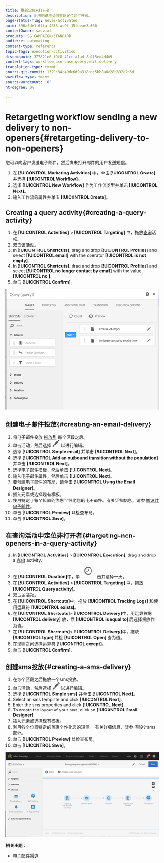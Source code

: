 ```yaml
---
title: 重新定位未打开者
description: 此用例说明如何重新定位非打开者。
page-status-flag: never-activated
uuid: 396a3de1-6ffa-4385-ac9f-15fdeae5a366
contentOwner: sauviat
products: SG_CAMPAIGN/STANDARD
audience: automating
content-type: reference
topic-tags: execution-activities
discoiquuid: 377821e6-69f8-41cc-a1ad-8a2f5ed4d409
context-tags: workflow,use-case,query,wait,delivery
translation-type: tm+mt
source-git-commit: 1321c84c49de6d9a318bbc5bb8a0e28b332d2b5d
workflow-type: tm+mt
source-wordcount: '0'
ht-degree: 0%

---
```



# Retargeting workflow sending a new delivery to non-openers{#retargeting-delivery-to-non-openers}

您可以向客户发送电子邮件，然后向未打开邮件的用户发送短信。

1. 在 **[!UICONTROL Marketing Activities]** 中，单击 **[!UICONTROL Create]** 并选择 **[!UICONTROL Workflow]**。
1. 选择 **[!UICONTROL New Workflow]** 作为工作流类型并单击 **[!UICONTROL Next]**。
1. 输入工作流的属性并单击 **[!UICONTROL Create]**。

## Creating a query activity{#creating-a-query-activity}

1. 在 **[!UICONTROL Activities]** > **[!UICONTROL Targeting]** 中，拖放[查询](../../automating/using/query.md)活动。
1. 双击该活动。
1. In **[!UICONTROL Shortcuts]**, drag and drop **[!UICONTROL Profiles]** and select **[!UICONTROL email]** with the operator **[!UICONTROL is not empty]**.
1. In **[!UICONTROL Shortcuts]**, drag and drop **[!UICONTROL Profiles]** and select **[!UICONTROL no longer contact by email]** with the value **[!UICONTROL no ]**.
1. 单击 **[!UICONTROL Confirm]**。

![](assets/wf-complement-query.png)

## 创建电子邮件投放{#creating-an-email-delivery}

1. 将电子邮件投放 [拖放到](../../automating/using/email-delivery.md) 每个区段之后。
1. 单击活动，然后选择 ![](assets/edit_darkgrey-24px.png) 以进行编辑。
1. 选择 **[!UICONTROL Simple email]** 并单击 **[!UICONTROL Next]**。
1. 选择 **[!UICONTROL Add an outbound transition without the population]** 并单击 **[!UICONTROL Next]**。
1. 选择电子邮件模板，然后单击 **[!UICONTROL Next]**。
1. 输入电子邮件属性，然后单击 **[!UICONTROL Next]**。
1. 要创建电子邮件的布局，请单击 **[!UICONTROL Using the Email Designer]**。
1. 插入元素或选择现有模板。
1. 使用特定于每个位置的优惠个性化您的电子邮件。有关详细信息，请参 [阅设计电子邮件](../../designing/using/designing-from-scratch.md#designing-an-email-content-from-scratch)。
1. 单击 **[!UICONTROL Preview]** 以检查布局。
1. 单击 **[!UICONTROL Save]**。

## 在查询活动中定位非打开者{#targeting-non-openers-in-a-query-activity}

1. In **[!UICONTROL Activities]** > **[!UICONTROL Execution]**, drag and drop a [Wait](../../automating/using/wait.md) activity.
1. 在 **[!UICONTROL Duration]**&#x200B;中，单 ![](assets/duration-icon.png) 击并选择一天。
1. 在 **[!UICONTROL Activities]** > **[!UICONTROL Targeting]** 中，拖放 **[!UICONTROL Query activity]**。
1. 双击该活动。
1. 在 **[!UICONTROL Shortcuts]**&#x200B;中，拖放 **[!UICONTROL Tracking Logs]** 和使用运算符 **[!UICONTROL exists]**。
1. 在 **[!UICONTROL Shortcuts]**> **[!UICONTROL Delivery]**&#x200B;中，用运算符拖 **[!UICONTROL delivery]** 放，然 **[!UICONTROL is equal to]** 后选择投放作为值。
1. 在 **[!UICONTROL Shortcuts]**> **[!UICONTROL Delivery]**&#x200B;中，拖放 **[!UICONTROL type]** 并检 **[!UICONTROL Open]** 查为值。
1. 在规则之间选择运算符 **[!UICONTROL except]**。
1. 单击 **[!UICONTROL Confirm]**.

## 创建sms投放{#creating-a-sms-delivery}

1. 在每个区段之后拖放一个sms投放。
1. 单击活动，然后选择 ![](assets/edit_darkgrey-24px.png) 以进行编辑。
1. 选择 **[!UICONTROL Simple sms]** 并单击 **[!UICONTROL Next]**。
1. Select an sms template and click **[!UICONTROL Next]**.
1. Enter the sms properties and click **[!UICONTROL Next]**.
1. To create the layout of your sms, click on **[!UICONTROL Email Designer]**.
1. 插入元素或选择现有模板。
1. 利用各个位置特定的优惠个性化您的短信。
有关详细信息，请参 [阅设计sms](../../channels/using/creating-an-sms-message.md) 部分。
1. 单击 **[!UICONTROL Preview]** 以检查布局。
1. 单击 **[!UICONTROL Save]**。

![](assets/wf-retargeting-non-openers.png)

**相关主题：**

* [电子邮件渠道](../../channels/using/creating-an-email.md)
